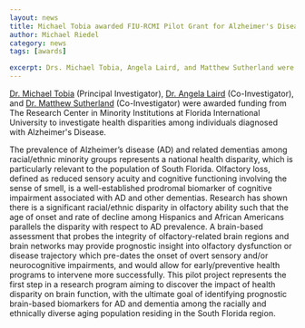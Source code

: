 ```yaml
---
layout: news
title: Michael Tobia awarded FIU-RCMI Pilot Grant for Alzheimer's Disease research
author: Michael Riedel
category: news
tags: [awards]

excerpt: Drs. Michael Tobia, Angela Laird, and Matthew Sutherland were awarded funding to investigate health disparities among individuals diagnosed with Alzheimer's Disease.
---
```

[Dr. Michael Tobia](/team/tobia-michael) (Principal Investigator), [Dr. Angela Laird](/team/laird-angela) (Co-Investigator), and [Dr. Matthew Sutherland](/team/sutherland-matthew) (Co-Investigator) were awarded funding from The Research Center in Minority Institutions at Florida International University to investigate health disparities among individuals diagnosed with Alzheimer's Disease.

The prevalence of Alzheimer’s disease (AD) and related dementias among racial/ethnic minority groups represents a national health disparity, which is particularly relevant to the population of South Florida. Olfactory loss, defined as reduced sensory acuity and cognitive functioning involving the sense of smell, is a well-established prodromal biomarker of cognitive impairment associated with AD and other dementias. Research has shown there is a significant racial/ethnic disparity in olfactory ability such that the age of onset and rate of decline among Hispanics and African Americans parallels the disparity with respect to AD prevalence. A brain-based assessment that probes the integrity of olfactory-related brain regions and brain networks may provide prognostic insight into olfactory dysfunction or disease trajectory which pre-dates the onset of overt sensory and/or neurocognitive impairments, and would allow for early/preventive health programs to intervene more successfully. This pilot project represents the first step in a research program aiming to discover the impact of health disparity on brain function, with the ultimate goal of identifying prognostic brain-based biomarkers for AD and dementia among the racially and ethnically diverse aging population residing in the South Florida region.
